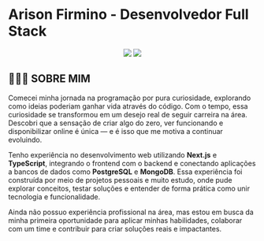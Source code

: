 # Arison Firmino - Desenvolvedor Full Stack

<p align="center">
<a href="https://www.linkedin.com/in/arisonfirmino"><img src="https://img.shields.io/badge/-in/arisonfirmino-0077B5?style=flat-square&logo=linkedin&logoColor=white"/></a>
<a href="mailto:arisonfirmino.dev@gmail.com"><img src="https://img.shields.io/badge/-Enviar Mensagem-D14836?style=flat-square&logo=Gmail&logoColor=white"/></a>
</p>

## 👨🏻‍💻&nbsp;SOBRE MIM

Comecei minha jornada na programação por pura curiosidade, explorando como ideias poderiam ganhar vida através do código. Com o tempo, essa curiosidade se transformou em um desejo real de seguir carreira na área. Descobri que a sensação de criar algo do zero, ver funcionando e disponibilizar online é única — e é isso que me motiva a continuar evoluindo.

Tenho experiência no desenvolvimento web utilizando **Next.js** e **TypeScript**, integrando o frontend com o backend e conectando aplicações a bancos de dados como **PostgreSQL** e **MongoDB**. Essa experiência foi construída por meio de projetos pessoais e muito estudo, onde pude explorar conceitos, testar soluções e entender de forma prática como unir tecnologia e funcionalidade.

Ainda não possuo experiência profissional na área, mas estou em busca da minha primeira oportunidade para aplicar minhas habilidades, colaborar com um time e contribuir para criar soluções reais e impactantes.

